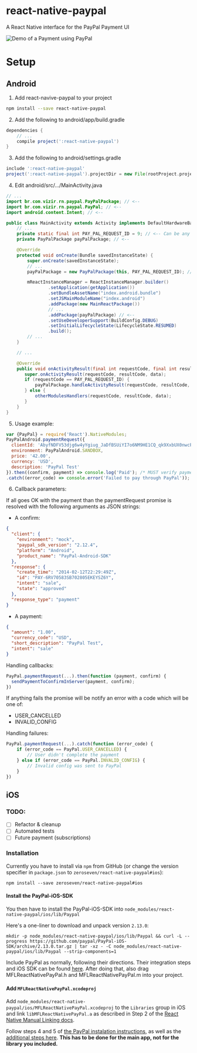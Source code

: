 # react-native-paypal

A React Native interface for the PayPal Payment UI

![Demo of a Payment using PayPal](/react-native-paypal.gif?raw=true "react-native-paypal")

# Setup

Android
-------

1. Add react-navive-paypal to your project

``` bash
npm install --save react-native-paypal
```

2. Add the following to android/app/build.gradle

``` groovy
dependencies {
    // ...
    compile project(':react-native-paypal')
}
```

3. Add the following to android/settings.gradle

``` groovy
include ':react-native-paypal'
project(':react-native-paypal').projectDir = new File(rootProject.projectDir, '../node_modules/react-native-paypal/android')
```

4. Edit android/src/.../MainActivity.java

``` java
// ...
import br.com.vizir.rn.paypal.PayPalPackage; // <--
import br.com.vizir.rn.paypal.PayPal; // <--
import android.content.Intent; // <--

public class MainActivity extends Activity implements DefaultHardwareBackBtnHandler {
    // ...
    private static final int PAY_PAL_REQUEST_ID = 9; // <-- Can be any unique number
    private PayPalPackage payPalPackage; // <--

    @Override
    protected void onCreate(Bundle savedInstanceState) {
        super.onCreate(savedInstanceState);
        // ...
        payPalPackage = new PayPalPackage(this, PAY_PAL_REQUEST_ID); // <--

        mReactInstanceManager = ReactInstanceManager.builder()
                .setApplication(getApplication())
                .setBundleAssetName("index.android.bundle")
                .setJSMainModuleName("index.android")
                .addPackage(new MainReactPackage())
                // ...
                .addPackage(payPalPackage) // <--
                .setUseDeveloperSupport(BuildConfig.DEBUG)
                .setInitialLifecycleState(LifecycleState.RESUMED)
                .build();
        // ...
    }

    // ...

    @Override
    public void onActivityResult(final int requestCode, final int resultCode, final Intent data) {
       super.onActivityResult(requestCode, resultCode, data);
       if (requestCode == PAY_PAL_REQUEST_ID) {
           payPalPackage.handleActivityResult(requestCode, resultCode, data); // <--
       } else {
           otherModulesHandlers(requestCode, resultCode, data);
       }
    }
}
```

5. Usage example:

```javascript
var {PayPal} = require('React').NativeModules;
PayPalAndroid.paymentRequest({
  clientId: 'AbyfNDFV53djg6w4yYgiug_JaDfBSUiYI7o6NM9HE1CQ_qk9XxbUX0nwcPXXQHaNAWYtDfphQtWB3q4R',
  environment: PayPalAndroid.SANDBOX,
  price: '42.00',
  currency: 'USD',
  description: 'PayPal Test'
}).then((confirm, payment) => console.log('Paid'); /* MUST verify payment in server*/)
.catch((error_code) => console.error('Failed to pay through PayPal'));
```

6. Callback parameters:

If all goes OK with the payment than the paymentRequest promise is resolved with
the following arguments as JSON strings:
- A confirm:
``` json
{
  "client": {
    "environment": "mock",
    "paypal_sdk_version": "2.12.4",
    "platform": "Android",
    "product_name": "PayPal-Android-SDK"
  },
  "response": {
    "create_time": "2014-02-12T22:29:49Z",
    "id": "PAY-6RV70583SB702805EKEYSZ6Y",
    "intent": "sale",
    "state": "approved"
  },
  "response_type": "payment"
}
```

- A payment:
```json
{
  "amount": "1.00",
  "currency_code": "USD",
  "short_description": "PayPal Test",
  "intent": "sale"
}
```

Handling callbacks:
```javascript
PayPal.paymentRequest(...).then(function (payment, confirm) {
  sendPaymentToConfirmInServer(payment, confirm);
})
```

If anything fails the promise will be notify an error with a code which will be
one of:
- USER\_CANCELLED
- INVALID\_CONFIG

Handling failures:

``` javascript
PayPal.paymentRequest(...).catch(function (error_code) {
    if (error_code == PayPal.USER_CANCELLED) {
        // User didn't complete the payment
    } else if (error_code == PayPal.INVALID_CONFIG) {
        // Invalid config was sent to PayPal
    }
})
```

iOS
---

### TODO:

* [ ] Refactor & cleanup
* [ ] Automated tests
* [ ] Future payment (subscriptions)

### Installation

Currently you have to install via `npm` from GitHub (or change the version specifier in `package.json` to `zeroseven/react-native-paypal#ios`):

```shell
npm install --save zeroseven/react-native-paypal#ios
```

#### Install the PayPal-iOS-SDK

You then have to install the PayPal-iOS-SDK into `node_modules/react-native-paypal/ios/lib/Paypal`

Here's a one-liner to download and unpack version `2.13.0`:

```shell
mkdir -p node_modules/react-native-paypal/ios/lib/Paypal && curl -L --progress https://github.com/paypal/PayPal-iOS-SDK/archive/2.13.0.tar.gz | tar -xz - -C node_modules/react-native-paypal/ios/lib/Paypal --strip-components=1
```

Include PayPal as normally, following their directions. Their integration steps and iOS SDK can be found [here](https://github.com/paypal/PayPal-iOS-SDK). After doing that, also drag MFLReactNativePayPal.h and MFLReactNativePayPal.m into your project.

#### Add `MFLReactNativePayPal.xcodeproj`

Add `node_modules/react-native-paypal/ios/MFLReactNativePayPal.xcodeproj`
to the `Libraries` group in iOS and link `libMFLReactNativePayPal.a` as described in Step 2 of the
[React Native Manual Linking docs](https://facebook.github.io/react-native/docs/linking-libraries-ios.html#manual-linking).

Follow steps 4 and 5 of [the PayPal instalation instructions](https://github.com/paypal/PayPal-iOS-SDK#if-you-dont-use-cocoapods-then), as well as the [additional steps here](https://github.com/paypal/PayPal-iOS-SDK#with-or-without-cocoapods). **This has to be done for the main app, not for the library you included.**
